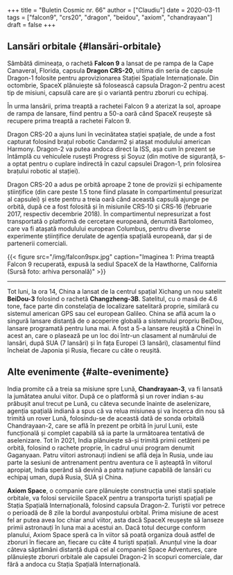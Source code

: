 +++
title = "Buletin Cosmic nr. 66"
author = ["Claudiu"]
date = 2020-03-11
tags = ["falcon9", "crs20", "dragon", "beidou", "axiom", "chandrayaan"]
draft = false
+++

## Lansări orbitale {#lansări-orbitale}

Sâmbătă dimineața, o rachetă **Falcon 9** a lansat de pe rampa de la Cape Canaveral, Florida, capsula **Dragon CRS-20**, ultima din seria de capsule Dragon-1 folosite pentru aprovizionarea Stației Spațiale Internaționale. Din octombrie, SpaceX plănuiește să folosească capsula Dragon-2 pentru acest tip de misiuni, capsulă care are și o variantă pentru zboruri cu echipaj.

În urma lansării, prima treaptă a rachetei Falcon 9 a aterizat la sol, aproape de rampa de lansare, fiind pentru a 50-a oară când SpaceX reușește să recupere prima treaptă a rachetei Falcon 9.

Dragon CRS-20 a ajuns luni în vecinătatea stației spațiale, de unde a fost capturat folosind brațul robotic Candarm2 și atașat modulului american Harmony. Dragon-2 va putea andoca direct la ISS, așa cum în prezent se întâmplă cu vehiculele rusești Progress și Soyuz (din motive de siguranță, s-a optat pentru o cuplare indirectă în cazul capsulei Dragon-1, prin folosirea brațului robotic al stației).

Dragon CRS-20 a adus pe orbită aproape 2 tone de provizii și echipamente științifice (din care peste 1.5 tone fiind plasate în compartimentul presurizat al capsulei) și este pentru a treia oară când această capsulă ajunge pe orbită, după ce a fost folosită și în misiunile CRS‑10 și CRS‑16 (februarie 2017, respectiv decembrie 2018). În compartimentul nepresurizat a fost transportată o platformă de cercetare europeană, denumită Bartolomeo, care va fi atașată modulului european Columbus, pentru diverse experimente științifice derulate de agenția spațială europeană, dar și de partenerii comerciali.

{{< figure src="/img/falcon9spx.jpg" caption="Imaginea 1: Prima treaptă Falcon 9 recuperată, expusă la sediul SpaceX de la Hawthorne, California (Sursă foto: arhiva personală)" >}}

---

Tot luni, la ora 14, China a lansat de la centrul spațial Xichang un nou satelit **BeiDou-3** folosind o rachetă **Changzheng-3B**. Satelitul, cu o masă de 4.6 tone, face parte din constelația de localizare satelitară proprie, similară cu sistemul american GPS sau cel european Galileo. China se află acum la o singură lansare distanță de o acoperire globală a sistemului propriu BeiDou, lansare programată pentru luna mai. A fost a 5-a lansare reușită a Chinei în acest an, care o plasează pe un loc doi într-un clasament al numărului de lansări, după SUA (7 lansări) și în fața Europei (3 lansări), clasamentul fiind încheiat de Japonia și Rusia, fiecare cu câte o reușită.


## Alte evenimente {#alte-evenimente}

India promite că a treia sa misiune spre Lună, **Chandrayaan-3**, va fi lansată la jumătatea anului viitor. După ce o platformă și un rover indian s-au prăbușit anul trecut pe Lună, cu câteva secunde înainte de aselenizare, agenția spațială indiană a spus că va relua misiunea și va încerca din nou să trimită un rover Lună, folosindu-se de această dată de sonda orbitală Chandrayaan-2, care se află în prezent pe orbită în jurul Lunii, este funcțională și complet capabilă să ia parte la următoarea tentativă de aselenizare. Tot în 2021, India plănuiește să-și trimită primii cetățeni pe orbită, folosind o rachete proprie, în cadrul unui program denumit Gaganyaan. Patru viitori astronauți indieni se află deja în Rusia, unde iau parte la sesiuni de antrenament pentru aventura ce îi așteaptă în viitorul apropiat, India sperând să devină a patra națiune capabilă de lansări cu echipaj uman, după Rusia, SUA și China.

**Axiom Space**, o companie care plănuiește construcția unei stații spațiale orbitale, va folosi serviciile SpaceX pentru a transporta turiști spațiali pe Stația Spațială Internațională, folosind capsula Dragon-2. Turiștii vor petrece o perioadă de 8 zile la bordul avanpostului orbital. Prima misiune de acest fel ar putea avea loc chiar anul viitor, asta dacă SpaceX reușește să lanseze primii astronauți în luna mai a acestui an. Dacă totul decurge conform planului, Axiom Space speră ca în viitor să poată organiza două astfel de zboruri în fiecare an, fiecare cu câte 4 turiști spațiali. Anunțul vine la doar câteva săptămâni distanță după cel al companiei Space Adventures, care plănuiește zboruri orbitale ale capsulei Dragon-2 în scopuri comerciale, dar fără a andoca cu Stația Spațială Internațională.